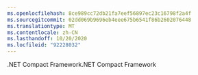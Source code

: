 ```yaml
---
ms.openlocfilehash: 8ce989cc72db21fa7eef56897ec23c16798f2a4f
ms.sourcegitcommit: 02dd069b9696eb4eee675b6541f86b2602076448
ms.translationtype: MT
ms.contentlocale: zh-CN
ms.lasthandoff: 10/20/2020
ms.locfileid: "92228032"
---
```

<span data-ttu-id="889d8-101">.NET Compact Framework</span><span class="sxs-lookup"><span data-stu-id="889d8-101">.NET Compact Framework</span></span>